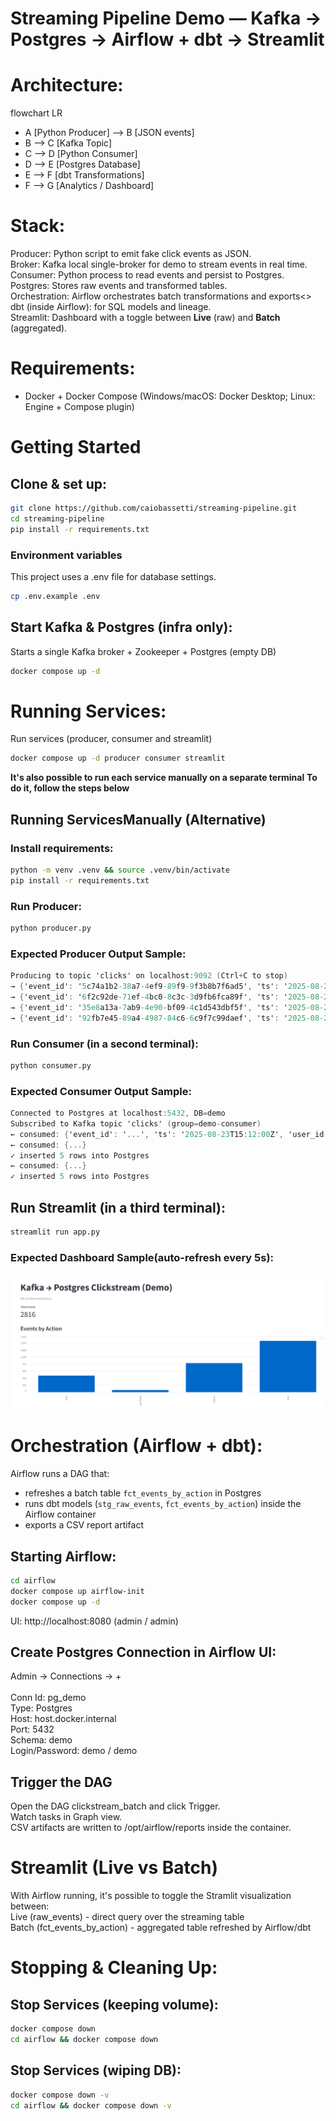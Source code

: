 # Streaming Pipeline Demo — Kafka → Postgres → Airflow + dbt → Streamlit

# Architecture:
flowchart LR
- A [Python Producer] --> B [JSON events]
- B                   --> C [Kafka Topic]
- C                   --> D [Python Consumer]
- D                   --> E [Postgres Database]
- E                   --> F [dbt Transformations]
- F                   --> G [Analytics / Dashboard]

# Stack:
Producer: Python script to emit fake click events as JSON.<br>
Broker: Kafka local single-broker for demo to stream events in real time.<br>
Consumer: Python process to read events and persist to Postgres.<br>
Postgres: Stores raw events and transformed tables.<br>
Orchestration: Airflow orchestrates batch transformations and exports<>
dbt (inside Airflow): for SQL models and lineage.<br>
Streamlit: Dashboard with a toggle between **Live** (raw) and **Batch** (aggregated).<br>

# Requirements:
- Docker + Docker Compose (Windows/macOS: Docker Desktop; Linux: Engine + Compose plugin)

# Getting Started
## Clone & set up:
```bash
git clone https://github.com/caiobassetti/streaming-pipeline.git
cd streaming-pipeline
pip install -r requirements.txt
```

### Environment variables
This project uses a .env file for database settings.
```bash
cp .env.example .env
```

## Start Kafka & Postgres (infra only):
Starts a single Kafka broker + Zookeeper + Postgres (empty DB)
```bash
docker compose up -d
```

# Running Services:
Run services (producer, consumer and streamlit)
```bash
docker compose up -d producer consumer streamlit
```

**It's also possible to run each service manually on a separate terminal**
**To do it, follow the steps below**

## Running ServicesManually (Alternative)
### Install requirements:
```bash
python -m venv .venv && source .venv/bin/activate
pip install -r requirements.txt
```
### Run Producer:
```bash
python producer.py
```
### Expected Producer Output Sample:
```csharp
Producing to topic 'clicks' on localhost:9092 (Ctrl+C to stop)
→ {'event_id': '5c74a1b2-38a7-4ef9-89f9-9f3b8b7f6ad5', 'ts': '2025-08-23T14:32:10.123456+00:00', 'user_id': 104, 'campaign_id': 12, 'action': 'search', 'page': '/results'}
→ {'event_id': '6f2c92de-71ef-4bc0-8c3c-3d9fb6fca89f', 'ts': '2025-08-23T14:32:11.098765+00:00', 'user_id': 109, 'campaign_id': 14, 'action': 'view', 'page': '/home'}
→ {'event_id': '35e8a13a-7ab9-4e90-bf09-4c1d543dbf5f', 'ts': '2025-08-23T14:32:11.987654+00:00', 'user_id': 102, 'campaign_id': 13, 'action': 'click', 'page': '/search'}
→ {'event_id': '92fb7e45-89a4-4987-84c6-6c9f7c99daef', 'ts': '2025-08-23T14:32:12.654321+00:00', 'user_id': 107, 'campaign_id': 12, 'action': 'view', 'page': '/home'}
```

### Run Consumer (in a second terminal):
```bash
python consumer.py
```

### Expected Consumer Output Sample:
```csharp
Connected to Postgres at localhost:5432, DB=demo
Subscribed to Kafka topic 'clicks' (group=demo-consumer)
← consumed: {'event_id': '...', 'ts': '2025-08-23T15:12:00Z', 'user_id': 104, 'campaign_id': 12, 'action': 'search', 'page': '/results'}
← consumed: {...}
✓ inserted 5 rows into Postgres
← consumed: {...}
✓ inserted 5 rows into Postgres
```

## Run Streamlit (in a third terminal):
```bash
streamlit run app.py
```

### Expected Dashboard Sample(auto-refresh every 5s):
![Dashboard view](docs/streamlit-sample.png)

# Orchestration (Airflow + dbt):
Airflow runs a DAG that:
- refreshes a batch table `fct_events_by_action` in Postgres
- runs dbt models (`stg_raw_events`, `fct_events_by_action`) inside the Airflow container
- exports a CSV report artifact

## Starting Airflow:
```bash
cd airflow
docker compose up airflow-init
docker compose up -d
```

UI: http://localhost:8080 (admin / admin)

## Create Postgres Connection in Airflow UI:
Admin → Connections → +<br>
<br>
Conn Id: pg_demo<br>
Type: Postgres<br>
Host: host.docker.internal<br>
Port: 5432<br>
Schema: demo<br>
Login/Password: demo / demo<br>

## Trigger the DAG
Open the DAG clickstream_batch and click Trigger.<br>
Watch tasks in Graph view.<br>
CSV artifacts are written to /opt/airflow/reports inside the container.<br>

# Streamlit (Live vs Batch)
With Airflow running, it's possible to toggle the Stramlit visualization between:<br>
Live (raw_events) - direct query over the streaming table<br>
Batch (fct_events_by_action) - aggregated table refreshed by Airflow/dbt<br>

# Stopping & Cleaning Up:
## Stop Services (keeping volume):
```bash
docker compose down
cd airflow && docker compose down
```

## Stop Services (wiping DB):
```bash
docker compose down -v
cd airflow && docker compose down -v
```
